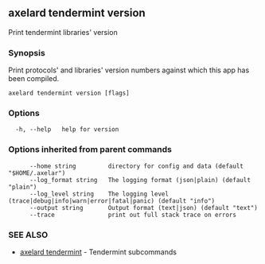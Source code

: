 ## axelard tendermint version

Print tendermint libraries' version

### Synopsis

Print protocols' and libraries' version numbers
against which this app has been compiled.

```
axelard tendermint version [flags]
```

### Options

```
  -h, --help   help for version
```

### Options inherited from parent commands

```
      --home string         directory for config and data (default "$HOME/.axelar")
      --log_format string   The logging format (json|plain) (default "plain")
      --log_level string    The logging level (trace|debug|info|warn|error|fatal|panic) (default "info")
      --output string       Output format (text|json) (default "text")
      --trace               print out full stack trace on errors
```

### SEE ALSO

- [axelard tendermint](axelard_tendermint.md) - Tendermint subcommands
